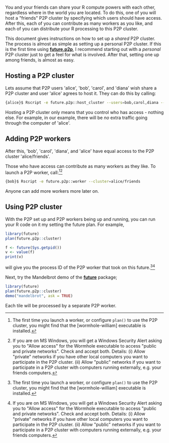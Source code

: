 <!--
%\VignetteIndexEntry{future.p2p: A Shared P2P Cluster among Friends}
%\VignetteAuthor{Henrik Bengtsson}
%\VignetteKeyword{R}
%\VignetteKeyword{package}
%\VignetteKeyword{vignette}
%\VignetteKeyword{Rprofile}
%\VignetteKeyword{Renviron}
%\VignetteEngine{future.p2p::selfonly}
-->

You and your friends can share your R compute powers with each other,
regardless where in the world you are located. To do this, one of you
will host a "friends" P2P cluster by specifying which users should
have access. After this, each of you can contribute as many workers as
you like, and each of you can distribute your R processing to this P2P
cluster.

This document gives instructions on how to set up a _shared_ P2P
cluster. The process is almost as simple as setting up a personal P2P
cluster. If this is the first time using **[future.p2p]**, I recommend
starting out with a _personal_ P2P cluster just to get a feel for what
is involved. After that, setting one up among friends, is almost as
easy.


## Hosting a P2P cluster

Lets assume that P2P users 'alice', 'bob', 'carol', and 'diana' wish
share a P2P cluster and user 'alice' agrees to host it. They can do
this by calling:

```sh
{alice}$ Rscript -e future.p2p::host_cluster --users=bob,carol,diana --cluster=alice/friends
```

Hosting a P2P cluster only means that you control who has access -
nothing else. For example, in our example, there will be _no_ extra
traffic going through the computer of 'alice'.


## Adding P2P workers

After this, 'bob', 'carol', 'diana', and 'alice' have equal access to
the P2P cluster 'alice/friends'.

Those who have access can contribute as many workers as they like. To
launch a P2P worker, call:[^1][^2]

```sh
{bob}$ Rscript -e future.p2p::worker --cluster=alice/friends
```

Anyone can add more workers more later on.


## Using P2P cluster

With the P2P set up and P2P workers being up and running, you can run
your R code on it my setting the future plan. For example,

```r
library(future)
plan(future.p2p::cluster)

f <- future(Sys.getpid())
v <- value(f)
print(v)
```

will give you the process ID of the P2P worker that took on this
future.[^1][^2]

Next, try the Mandelbrot demo of the **[future]** package;

```r
library(future)
plan(future.p2p::cluster)
demo("mandelbrot", ask = TRUE)
```

Each tile will be processed by a separate P2P worker.

[^1]: The first time you launch a worker, or configure `plan()` to use
      the P2P cluster, you might find that the [wormhole-william]
      executable is installed.

[^2]: If you are on MS Windows, you will get a Windows Security Alert
      asking you to "Allow access" for the Wormhole executable to
      access "public and private networks". Check and accept
      both. Details: (i) Allow "private" networks if you have other
      local computers you want to participate in the P2P cluster. (ii)
      Allow "public" networks if you want to participate in a P2P
      cluster with computers running externally, e.g. your friends
      computers.

[future.p2p]: https://future.p2p.futureverse.org/
[future]: https://future.futureverse.org
